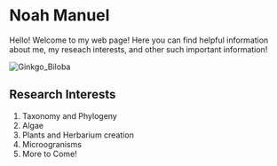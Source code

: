 # Noah Manuel
Hello! Welcome to my web page! Here you can find helpful information about me, my reseach interests, and other such important information!





![Ginkgo_Biloba](https://github.com/noahmanuel/Noah-Manuel/assets/144372643/fe0bb79d-a9ad-46cc-9d4e-4c59fad26804)


## Research Interests
1. Taxonomy and Phylogeny
2. Algae 
3. Plants and Herbarium creation
4. Microogranisms
5. More to Come!

   
